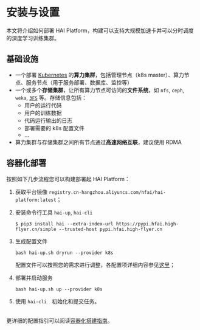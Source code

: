 # 安装与设置

本文将介绍如何部署 HAI Platform，构建可以支持大规模加速卡并可以分时调度的深度学习训练集群。

## 基础设施
- 一个部署 [Kubernetes](https://kubernetes.io/) 的**算力集群**，包括管理节点（k8s master）、算力节点、服务节点（用于服务部署、数据库、监控等）
- 一个或多个**存储集群**，让所有算力节点可访问的**文件系统**，如 `nfs`, `ceph`, `weka`, [`3FS`](https://www.high-flyer.cn/blog/3fs/) 等。存储信息包括：
    - 用户的运行代码
    - 用户的训练数据
    - 代码运行输出的日志
    - 部署需要的 k8s 配置文件
    - ...
- 算力集群与存储集群之间所有节点通过**高速网络互联**，建议使用 RDMA

## 容器化部署

按照如下几步流程您可以构建部署起 HAI Platform：

1. 获取平台镜像 `registry.cn-hangzhou.aliyuncs.com/hfai/hai-platform:latest`；
  
2. 安装命令行工具 `hai-up`, `hai-cli`

    ```
    $ pip3 install hai --extra-index-url https://pypi.hfai.high-flyer.cn/simple --trusted-host pypi.hfai.high-flyer.cn
    ```

3. 生成配置文件

    ```
    bash hai-up.sh dryrun --provider k8s
    ```

    配置文件可以按照您的需求进行调整，各配置项详细内容参见[这里](http://gitlab.high-flyer.cn/kang.guan/multi_gpu_runner_server/-/tree/master_v7/one)；

5. 部署并启动服务

    ```
    bash hai-up.sh up --provider k8s
    ```

6. 使用 `hai-cli`　初始化和提交任务。

<br />更详细的配置指引可以阅读[容器化搭建指南](http://gitlab.high-flyer.cn/kang.guan/multi_gpu_runner_server/-/tree/master_v7/one)。


<!-- ## 开发环境部署

<font color='red'> 继续完善 ... </font> -->